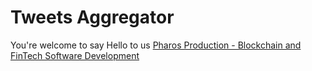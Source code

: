 # Tweets Aggregator

You're welcome to say Hello to us
[Pharos Production - Blockchain and FinTech Software Development](https://pharosproduction.com)
